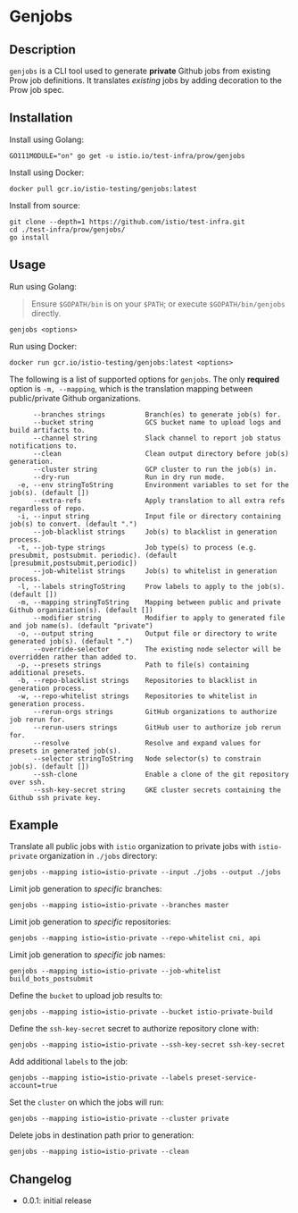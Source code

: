 # Genjobs

## Description

`genjobs` is a CLI tool used to generate **private** Github jobs from existing Prow job definitions. It translates *existing* jobs by adding decoration to the Prow job spec.

## Installation

Install using Golang:

```shell
GO111MODULE="on" go get -u istio.io/test-infra/prow/genjobs
```

Install using Docker:

```shell
docker pull gcr.io/istio-testing/genjobs:latest
```

Install from source:

```shell
git clone --depth=1 https://github.com/istio/test-infra.git
cd ./test-infra/prow/genjobs/
go install
```

## Usage

Run using Golang:
> Ensure `$GOPATH/bin` is on your `$PATH`; or execute `$GOPATH/bin/genjobs` directly.

```shell
genjobs <options>
```

Run using Docker:

```shell
docker run gcr.io/istio-testing/genjobs:latest <options>
```

The following is a list of supported options for `genjobs`. The only **required** option is `-m, --mapping`, which is the translation mapping between public/private Github organizations.

```console
      --branches strings          Branch(es) to generate job(s) for.
      --bucket string             GCS bucket name to upload logs and build artifacts to.
      --channel string            Slack channel to report job status notifications to.
      --clean                     Clean output directory before job(s) generation.
      --cluster string            GCP cluster to run the job(s) in.
      --dry-run                   Run in dry run mode.
  -e, --env stringToString        Environment variables to set for the job(s). (default [])
      --extra-refs                Apply translation to all extra refs regardless of repo.
  -i, --input string              Input file or directory containing job(s) to convert. (default ".")
      --job-blacklist strings     Job(s) to blacklist in generation process.
  -t, --job-type strings          Job type(s) to process (e.g. presubmit, postsubmit. periodic). (default [presubmit,postsubmit,periodic])
      --job-whitelist strings     Job(s) to whitelist in generation process.
  -l, --labels stringToString     Prow labels to apply to the job(s). (default [])
  -m, --mapping stringToString    Mapping between public and private Github organization(s). (default [])
      --modifier string           Modifier to apply to generated file and job name(s). (default "private")
  -o, --output string             Output file or directory to write generated job(s). (default ".")
      --override-selector         The existing node selector will be overridden rather than added to.
  -p, --presets strings           Path to file(s) containing additional presets.
  -b, --repo-blacklist strings    Repositories to blacklist in generation process.
  -w, --repo-whitelist strings    Repositories to whitelist in generation process.
      --rerun-orgs strings        GitHub organizations to authorize job rerun for.
      --rerun-users strings       GitHub user to authorize job rerun for.
      --resolve                   Resolve and expand values for presets in generated job(s).
      --selector stringToString   Node selector(s) to constrain job(s). (default [])
      --ssh-clone                 Enable a clone of the git repository over ssh.
      --ssh-key-secret string     GKE cluster secrets containing the Github ssh private key.
```

## Example

Translate all public jobs with `istio` organization to private jobs with `istio-private` organization in `./jobs` directory:

```shell
genjobs --mapping istio=istio-private --input ./jobs --output ./jobs
```

Limit job generation to *specific* branches:

```shell
genjobs --mapping istio=istio-private --branches master
```

Limit job generation to *specific* repositories:

```shell
genjobs --mapping istio=istio-private --repo-whitelist cni, api
```

Limit job generation to *specific* job names:

```shell
genjobs --mapping istio=istio-private --job-whitelist build_bots_postsubmit
```

Define the `bucket` to upload job results to:

```shell
genjobs --mapping istio=istio-private --bucket istio-private-build
```

Define the `ssh-key-secret` secret to authorize repository clone with:

```shell
genjobs --mapping istio=istio-private --ssh-key-secret ssh-key-secret
```

Add additional `labels` to the job:

```shell
genjobs --mapping istio=istio-private --labels preset-service-account=true
```

Set the `cluster` on which the jobs will run:

```shell
genjobs --mapping istio=istio-private --cluster private
```

Delete jobs in destination path prior to generation:

```shell
genjobs --mapping istio=istio-private --clean
```

## Changelog

- 0.0.1: initial release
